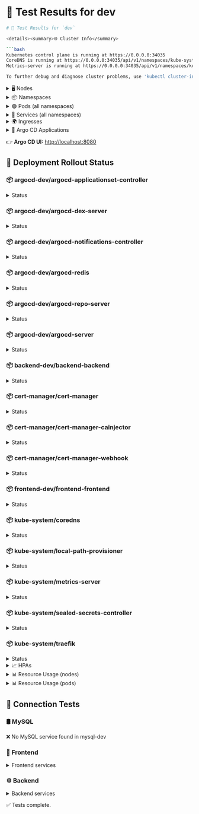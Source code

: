 # 🧪 Test Results for dev

```bash
# 🧪 Test Results for `dev`

<details><summary>🌐 Cluster Info</summary>

```bash
Kubernetes control plane is running at https://0.0.0.0:34035
CoreDNS is running at https://0.0.0.0:34035/api/v1/namespaces/kube-system/services/kube-dns:dns/proxy
Metrics-server is running at https://0.0.0.0:34035/api/v1/namespaces/kube-system/services/https:metrics-server:https/proxy

To further debug and diagnose cluster problems, use 'kubectl cluster-info dump'.
```
</details>

<details><summary>🖥️ Nodes</summary>

```bash
NAME                      STATUS   ROLES                  AGE     VERSION        INTERNAL-IP   EXTERNAL-IP   OS-IMAGE           KERNEL-VERSION     CONTAINER-RUNTIME
k3d-vyking-dev-agent-0    Ready    <none>                 9m      v1.31.5+k3s1   172.18.0.4    <none>        K3s v1.31.5+k3s1   6.8.0-79-generic   containerd://1.7.23-k3s2
k3d-vyking-dev-agent-1    Ready    <none>                 9m      v1.31.5+k3s1   172.18.0.3    <none>        K3s v1.31.5+k3s1   6.8.0-79-generic   containerd://1.7.23-k3s2
k3d-vyking-dev-server-0   Ready    control-plane,master   9m15s   v1.31.5+k3s1   172.18.0.2    <none>        K3s v1.31.5+k3s1   6.8.0-79-generic   containerd://1.7.23-k3s2
```
</details>

<details><summary>📦 Namespaces</summary>

```bash
NAME              STATUS   AGE
argocd-dev        Active   5m53s
backend-dev       Active   12s
cert-manager      Active   112s
default           Active   9m21s
frontend-dev      Active   12s
kube-node-lease   Active   9m21s
kube-public       Active   9m21s
kube-system       Active   9m21s
mysql-dev         Active   2m6s
```
</details>

<details><summary>🟢 Pods (all namespaces)</summary>

```bash
NAMESPACE      NAME                                                READY   STATUS              RESTARTS   AGE     IP          NODE                      NOMINATED NODE   READINESS GATES
argocd-dev     argocd-application-controller-0                     1/1     Running             0          4m20s   10.42.0.9   k3d-vyking-dev-agent-0    <none>           <none>
argocd-dev     argocd-applicationset-controller-78f49df558-br4cb   1/1     Running             0          4m21s   10.42.0.7   k3d-vyking-dev-agent-0    <none>           <none>
argocd-dev     argocd-dex-server-796678d5bc-5l8nv                  1/1     Running             0          4m21s   10.42.2.5   k3d-vyking-dev-server-0   <none>           <none>
argocd-dev     argocd-notifications-controller-6d84bf8458-sqg92    1/1     Running             0          4m21s   10.42.2.6   k3d-vyking-dev-server-0   <none>           <none>
argocd-dev     argocd-redis-7c7fb7fc74-xkk96                       1/1     Running             0          4m21s   10.42.1.6   k3d-vyking-dev-agent-1    <none>           <none>
argocd-dev     argocd-repo-server-d587f667c-97w9s                  1/1     Running             0          4m21s   10.42.0.8   k3d-vyking-dev-agent-0    <none>           <none>
argocd-dev     argocd-server-556b554c94-594gb                      1/1     Running             0          4m21s   10.42.0.6   k3d-vyking-dev-agent-0    <none>           <none>
backend-dev    backend-backend-66c96df8b-mxkxn                     0/1     ContainerCreating   0          2s      <none>      k3d-vyking-dev-server-0   <none>           <none>
backend-dev    backend-backend-66c96df8b-wh7vn                     0/1     ContainerCreating   0          2s      <none>      k3d-vyking-dev-agent-1    <none>           <none>
cert-manager   cert-manager-55c69bf5cf-c6rgg                       1/1     Running             0          108s    10.42.2.7   k3d-vyking-dev-server-0   <none>           <none>
cert-manager   cert-manager-cainjector-5765b5f544-d98sl            1/1     Running             0          108s    10.42.1.8   k3d-vyking-dev-agent-1    <none>           <none>
cert-manager   cert-manager-webhook-6b67444dc9-x24xq               1/1     Running             0          108s    10.42.1.7   k3d-vyking-dev-agent-1    <none>           <none>
frontend-dev   frontend-frontend-6b8c596f4-4s2ts                   0/1     Pending             0          1s      <none>      k3d-vyking-dev-agent-0    <none>           <none>
kube-system    coredns-ccb96694c-tkc9d                             1/1     Running             0          8m55s   10.42.0.2   k3d-vyking-dev-agent-0    <none>           <none>
kube-system    helm-install-traefik-crd-mmhsn                      0/1     Completed           0          8m55s   10.42.1.3   k3d-vyking-dev-agent-1    <none>           <none>
kube-system    helm-install-traefik-csh4r                          0/1     Completed           1          8m55s   10.42.0.3   k3d-vyking-dev-agent-0    <none>           <none>
kube-system    local-path-provisioner-5cf85fd84d-b2stm             1/1     Running             0          8m55s   10.42.1.4   k3d-vyking-dev-agent-1    <none>           <none>
kube-system    metrics-server-5985cbc9d7-mw6hx                     1/1     Running             0          8m55s   10.42.1.2   k3d-vyking-dev-agent-1    <none>           <none>
kube-system    sealed-secrets-controller-5655858cbc-4msbr          1/1     Running             0          8m41s   10.42.2.2   k3d-vyking-dev-server-0   <none>           <none>
kube-system    svclb-traefik-72c7b9dc-cckgg                        2/2     Running             0          6m49s   10.42.0.4   k3d-vyking-dev-agent-0    <none>           <none>
kube-system    svclb-traefik-72c7b9dc-g28b8                        2/2     Running             0          6m49s   10.42.2.4   k3d-vyking-dev-server-0   <none>           <none>
kube-system    svclb-traefik-72c7b9dc-qf6p9                        2/2     Running             0          6m49s   10.42.1.5   k3d-vyking-dev-agent-1    <none>           <none>
kube-system    traefik-5d45fc8cc9-cgmn6                            1/1     Running             0          6m49s   10.42.2.3   k3d-vyking-dev-server-0   <none>           <none>
```
</details>

<details><summary>🔌 Services (all namespaces)</summary>

```bash
NAMESPACE      NAME                                    TYPE           CLUSTER-IP      EXTERNAL-IP                        PORT(S)                      AGE     SELECTOR
argocd-dev     argocd-application-controller-metrics   ClusterIP      10.43.129.116   <none>                             8082/TCP                     4m23s   app.kubernetes.io/instance=argocd,app.kubernetes.io/name=argocd-application-controller
argocd-dev     argocd-applicationset-controller        ClusterIP      10.43.249.135   <none>                             7000/TCP                     4m23s   app.kubernetes.io/instance=argocd,app.kubernetes.io/name=argocd-applicationset-controller
argocd-dev     argocd-dex-server                       ClusterIP      10.43.50.71     <none>                             5556/TCP,5557/TCP,5558/TCP   4m23s   app.kubernetes.io/instance=argocd,app.kubernetes.io/name=argocd-dex-server
argocd-dev     argocd-redis                            ClusterIP      10.43.136.173   <none>                             6379/TCP                     4m23s   app.kubernetes.io/instance=argocd,app.kubernetes.io/name=argocd-redis
argocd-dev     argocd-redis-metrics                    ClusterIP      None            <none>                             9121/TCP                     4m23s   app.kubernetes.io/component=redis,app.kubernetes.io/instance=argocd,app.kubernetes.io/name=argocd-redis
argocd-dev     argocd-repo-server                      ClusterIP      10.43.70.72     <none>                             8081/TCP                     4m23s   app.kubernetes.io/instance=argocd,app.kubernetes.io/name=argocd-repo-server
argocd-dev     argocd-repo-server-metrics              ClusterIP      10.43.226.245   <none>                             8084/TCP                     4m23s   app.kubernetes.io/instance=argocd,app.kubernetes.io/name=argocd-repo-server
argocd-dev     argocd-server                           ClusterIP      10.43.101.153   <none>                             80/TCP,443/TCP               4m23s   app.kubernetes.io/instance=argocd,app.kubernetes.io/name=argocd-server
backend-dev    backend-backend                         ClusterIP      10.43.84.144    <none>                             8081/TCP                     3s      app=backend-backend
cert-manager   cert-manager                            ClusterIP      10.43.130.186   <none>                             9402/TCP                     109s    app.kubernetes.io/component=controller,app.kubernetes.io/instance=cert-manager,app.kubernetes.io/name=cert-manager
cert-manager   cert-manager-cainjector                 ClusterIP      10.43.220.195   <none>                             9402/TCP                     109s    app.kubernetes.io/component=cainjector,app.kubernetes.io/instance=cert-manager,app.kubernetes.io/name=cainjector
cert-manager   cert-manager-webhook                    ClusterIP      10.43.126.133   <none>                             443/TCP,9402/TCP             109s    app.kubernetes.io/component=webhook,app.kubernetes.io/instance=cert-manager,app.kubernetes.io/name=webhook
default        kubernetes                              ClusterIP      10.43.0.1       <none>                             443/TCP                      9m18s   <none>
frontend-dev   frontend-frontend                       ClusterIP      10.43.67.201    <none>                             80/TCP                       3s      app=frontend-frontend
kube-system    kube-dns                                ClusterIP      10.43.0.10      <none>                             53/UDP,53/TCP,9153/TCP       9m8s    k8s-app=kube-dns
kube-system    metrics-server                          ClusterIP      10.43.28.172    <none>                             443/TCP                      9m3s    k8s-app=metrics-server
kube-system    sealed-secrets-controller               ClusterIP      10.43.215.188   <none>                             8080/TCP                     8m41s   name=sealed-secrets-controller
kube-system    sealed-secrets-controller-metrics       ClusterIP      10.43.168.250   <none>                             8081/TCP                     8m43s   name=sealed-secrets-controller
kube-system    traefik                                 LoadBalancer   10.43.167.91    172.18.0.2,172.18.0.3,172.18.0.4   80:32098/TCP,443:31253/TCP   6m49s   app.kubernetes.io/instance=traefik-kube-system,app.kubernetes.io/name=traefik
```
</details>

<details><summary>🌍 Ingresses</summary>

```bash
NAMESPACE      NAME                CLASS    HOSTS                ADDRESS   PORTS     AGE
frontend-dev   frontend-frontend   <none>   frontend-dev.local             80, 443   1s
```
</details>

<details><summary>🚦 Argo CD Applications</summary>

```bash
NAME                   SYNC STATUS   HEALTH STATUS
backend                Synced        Progressing
frontend               Synced        Progressing
mysql                  Unknown       Healthy
mysql-sealed-secrets   Synced        Healthy
```
</details>

👉 **Argo CD UI:** [http://localhost:8080](http://localhost:8080)

## 🚀 Deployment Rollout Status
### 📦 argocd-dev/argocd-applicationset-controller
<details><summary>Status</summary>

```bash
deployment "argocd-applicationset-controller" successfully rolled out
```
</details>

### 📦 argocd-dev/argocd-dex-server
<details><summary>Status</summary>

```bash
deployment "argocd-dex-server" successfully rolled out
```
</details>

### 📦 argocd-dev/argocd-notifications-controller
<details><summary>Status</summary>

```bash
deployment "argocd-notifications-controller" successfully rolled out
```
</details>

### 📦 argocd-dev/argocd-redis
<details><summary>Status</summary>

```bash
deployment "argocd-redis" successfully rolled out
```
</details>

### 📦 argocd-dev/argocd-repo-server
<details><summary>Status</summary>

```bash
deployment "argocd-repo-server" successfully rolled out
```
</details>

### 📦 argocd-dev/argocd-server
<details><summary>Status</summary>

```bash
deployment "argocd-server" successfully rolled out
```
</details>

### 📦 backend-dev/backend-backend
<details><summary>Status</summary>

```bash
Waiting for deployment "backend-backend" rollout to finish: 0 of 2 updated replicas are available...
⚠️  backend-dev/backend-backend not ready
```
</details>

### 📦 cert-manager/cert-manager
<details><summary>Status</summary>

```bash
deployment "cert-manager" successfully rolled out
```
</details>

### 📦 cert-manager/cert-manager-cainjector
<details><summary>Status</summary>

```bash
deployment "cert-manager-cainjector" successfully rolled out
```
</details>

### 📦 cert-manager/cert-manager-webhook
<details><summary>Status</summary>

```bash
deployment "cert-manager-webhook" successfully rolled out
```
</details>

### 📦 frontend-dev/frontend-frontend
<details><summary>Status</summary>

```bash
Waiting for deployment "frontend-frontend" rollout to finish: 0 of 1 updated replicas are available...
⚠️  frontend-dev/frontend-frontend not ready
```
</details>

### 📦 kube-system/coredns
<details><summary>Status</summary>

```bash
deployment "coredns" successfully rolled out
```
</details>

### 📦 kube-system/local-path-provisioner
<details><summary>Status</summary>

```bash
deployment "local-path-provisioner" successfully rolled out
```
</details>

### 📦 kube-system/metrics-server
<details><summary>Status</summary>

```bash
deployment "metrics-server" successfully rolled out
```
</details>

### 📦 kube-system/sealed-secrets-controller
<details><summary>Status</summary>

```bash
deployment "sealed-secrets-controller" successfully rolled out
```
</details>

### 📦 kube-system/traefik
<details><summary>Status</summary>

```bash
deployment "traefik" successfully rolled out
```
</details>

<details><summary>📈 HPAs</summary>

```bash
NAMESPACE      NAME                REFERENCE                      TARGETS                                     MINPODS   MAXPODS   REPLICAS   AGE
backend-dev    backend-backend     Deployment/backend-backend     cpu: <unknown>/70%, memory: <unknown>/70%   2         5         2          36s
frontend-dev   frontend-frontend   Deployment/frontend-frontend   cpu: <unknown>/70%, memory: <unknown>/80%   1         3         1          35s
```
</details>

<details><summary>📊 Resource Usage (nodes)</summary>

```bash
NAME                      CPU(cores)   CPU(%)   MEMORY(bytes)   MEMORY(%)   
k3d-vyking-dev-agent-0    341m         11%      542Mi           6%          
k3d-vyking-dev-agent-1    351m         11%      268Mi           3%          
k3d-vyking-dev-server-0   355m         11%      1326Mi          16%         
```
</details>

<details><summary>📊 Resource Usage (pods)</summary>

```bash
NAMESPACE      NAME                                                CPU(cores)   MEMORY(bytes)   
argocd-dev     argocd-application-controller-0                     110m         156Mi           
argocd-dev     argocd-applicationset-controller-78f49df558-br4cb   2m           24Mi            
argocd-dev     argocd-dex-server-796678d5bc-5l8nv                  0m           80Mi            
argocd-dev     argocd-notifications-controller-6d84bf8458-sqg92    3m           21Mi            
argocd-dev     argocd-redis-7c7fb7fc74-xkk96                       5m           2Mi             
argocd-dev     argocd-repo-server-d587f667c-97w9s                  5m           92Mi            
argocd-dev     argocd-server-556b554c94-594gb                      24m          25Mi            
cert-manager   cert-manager-55c69bf5cf-c6rgg                       4m           57Mi            
cert-manager   cert-manager-cainjector-5765b5f544-d98sl            4m           24Mi            
cert-manager   cert-manager-webhook-6b67444dc9-x24xq               2m           19Mi            
kube-system    coredns-ccb96694c-tkc9d                             12m          14Mi            
kube-system    local-path-provisioner-5cf85fd84d-b2stm             1m           7Mi             
kube-system    metrics-server-5985cbc9d7-mw6hx                     21m          19Mi            
kube-system    sealed-secrets-controller-5655858cbc-4msbr          1m           16Mi            
kube-system    svclb-traefik-72c7b9dc-cckgg                        0m           0Mi             
kube-system    svclb-traefik-72c7b9dc-g28b8                        0m           0Mi             
kube-system    svclb-traefik-72c7b9dc-qf6p9                        0m           0Mi             
kube-system    traefik-5d45fc8cc9-cgmn6                            4m           26Mi            
```
</details>

## 🔗 Connection Tests
### 🛢️ MySQL
❌ No MySQL service found in mysql-dev

### 🎨 Frontend
<details><summary>Frontend services</summary>

```bash
NAME                TYPE        CLUSTER-IP     EXTERNAL-IP   PORT(S)   AGE   SELECTOR
frontend-frontend   ClusterIP   10.43.67.201   <none>        80/TCP    39s   app=frontend-frontend
```
</details>

### ⚙️ Backend
<details><summary>Backend services</summary>

```bash
NAME              TYPE        CLUSTER-IP     EXTERNAL-IP   PORT(S)    AGE   SELECTOR
backend-backend   ClusterIP   10.43.84.144   <none>        8081/TCP   39s   app=backend-backend
```
</details>

✅ Tests complete.
```
